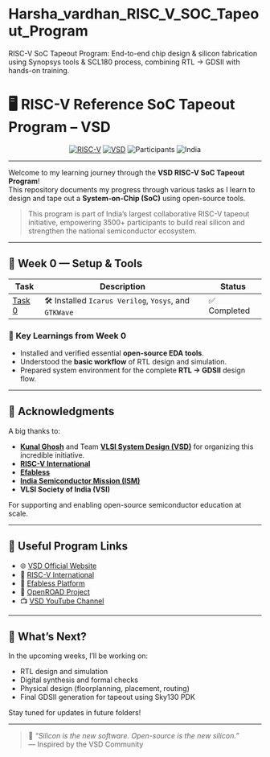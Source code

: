 # Harsha_vardhan_RISC_V_SOC_Tapeout_Program
RISC-V SoC Tapeout Program: End-to-end chip design &amp; silicon fabrication using Synopsys tools &amp; SCL180 process, combining RTL → GDSII with hands-on training.
# 🖥️ RISC-V Reference SoC Tapeout Program – VSD

<div align="center">

[![RISC-V](https://img.shields.io/badge/RISC--V-SoC%20Tapeout-blue?style=for-the-badge&logo=riscv)](https://riscv.org/)
[![VSD](https://img.shields.io/badge/VSD-Program-orange?style=for-the-badge)](https://vsdiat.vlsisystemdesign.com/)
![Participants](https://img.shields.io/badge/Participants-3500+-success?style=for-the-badge)
![India](https://img.shields.io/badge/Made%20in-India-saffron?style=for-the-badge&logo=data:image/svg+xml;base64,PHN2ZyB3aWR0aD0iMjQiIGhlaWdodD0iMjQiIHZpZXdCb3g9IjAgMCAyNCAyNCIgZmlsbD0ibm9uZSIgeG1sbnM9Imh0dHA6Ly93d3cudzMub3JnLzIwMDAvc3ZnIj4KPHJlY3Qgd2lkdGg9IjI0IiBoZWlnaHQ9IjgiIGZpbGw9IiNGRjk5MzMiLz4KPHJlY3QgeT0iOCIgd2lkdGg9IjI0IiBoZWlnaHQ9IjgiIGZpbGw9IiNGRkZGRkYiLz4KPHJlY3QgeT0iMTYiIHdpZHRoPSIyNCIgaGVpZ2h0PSI4IiBmaWxsPSIjMTM4ODA4Ii8+Cjwvc3ZnPgo=)

</div>

---

Welcome to my learning journey through the **VSD RISC-V SoC Tapeout Program**!  
This repository documents my progress through various tasks as I learn to design and tape out a **System-on-Chip (SoC)** using open-source tools.

> This program is part of India’s largest collaborative RISC-V tapeout initiative, empowering 3500+ participants to build real silicon and strengthen the national semiconductor ecosystem.

---

## 📁 Week 0 — Setup & Tools

| Task | Description | Status |
|------|-------------|--------|
| [Task 0](Week0/Task0/README.md) | 🛠️ Installed `Icarus Verilog`, `Yosys`, and `GTKWave` | ✅ Completed |

### 🌟 Key Learnings from Week 0

- Installed and verified essential **open-source EDA tools**.
- Understood the **basic workflow** of RTL design and simulation.
- Prepared system environment for the complete **RTL → GDSII** design flow.

---

## 🙏 Acknowledgments

A big thanks to:

- [**Kunal Ghosh**](https://github.com/kunalg123) and Team **[VLSI System Design (VSD)](https://vsdiat.vlsisystemdesign.com/)** for organizing this incredible initiative.
- [**RISC-V International**](https://riscv.org/)
- [**Efabless**](https://efabless.com/)
- [**India Semiconductor Mission (ISM)**](https://ism.gov.in/)
- **VLSI Society of India (VSI)**

For supporting and enabling open-source semiconductor education at scale.

---

## 🔗 Useful Program Links

- 🌐 [VSD Official Website](https://vsdiat.vlsisystemdesign.com/)
- 📘 [RISC-V International](https://riscv.org/)
- 🧪 [Efabless Platform](https://efabless.com/)
- 🔧 [OpenROAD Project](https://theopenroadproject.org/)
- 📺 [VSD YouTube Channel](https://www.youtube.com/@kunalg123)

---

## 🧠 What’s Next?

In the upcoming weeks, I’ll be working on:

- RTL design and simulation  
- Digital synthesis and formal checks  
- Physical design (floorplanning, placement, routing)  
- Final GDSII generation for tapeout using Sky130 PDK  

Stay tuned for updates in future folders!

---

> 💬 *“Silicon is the new software. Open-source is the new silicon.”*  
> — Inspired by the VSD Community
